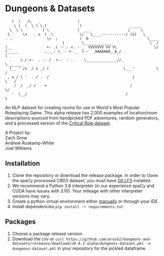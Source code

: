 # Dungeons & Datasets
```
   (  )   /\   _                 (     
    \ |  (  \ ( \.(               )                      _____
  \  \ \  `  `   ) \             (  ___                 / _   \
 (_`    \+   . x  ( .\            \/   \____-----------/ (o)   \_
- .-               \+  ;          (  O                           \____
                          )        \_____________  `              \  /
(__                +- .( -'.- <. - _  VVVVVVV VV V\                 \/
(_____            ._._: <_ - <- _  (--  _AAAAAAA__A_/                  |
  .    /./.+-  . .- /  +--  - .     \______________//_              \_______
  (__ ' /x  / x _/ (                                  \___'          \     /
 , x / ( '  . / .  /                                      |           \   /
    /  /  _/ /    +                                      /              \/
   '  (__/                                             /                  \
```
An NLP dataset for creating rooms for use in World's Most Popular Roleplaying Game. This alpha release has 2,000 examples of 
location/room descriptions sourced from handpicked PDF adventures, random generators, and a processed version of the 
[Critical Role dataset](https://github.com/RevanthRameshkumar/CRD3).

A Project by:  
Zach Grow  
Andrew Ruskamp-White  
Joel Williams

## Installation
1. Clone the repository or download the release package. In order to clone the spaCy processed CRD3 dataset, you must
have [Git LFS](https://git-lfs.github.com/) installed.
2. We recommend a Python 3.8 interpreter (in our experience spaCy and CUDA have issues with 3.10). Your mileage with other
interpreter versions may vary.
3. Create a python virtual environment either [manually](https://www.geeksforgeeks.org/creating-python-virtual-environment-windows-linux/) or through your IDE.
4. Install dependencies `pip install -r requirements.txt`

## Packages
1. Choose a package release version.
2. Download the csv or `curl https://github.com/arusk2/dungeons-and-datasets/releases/download/v0.0.2-alpha/dungeons-dataset.pkl -o dungeons-dataset.pkl`
in your repository for the pickled dataframe.
